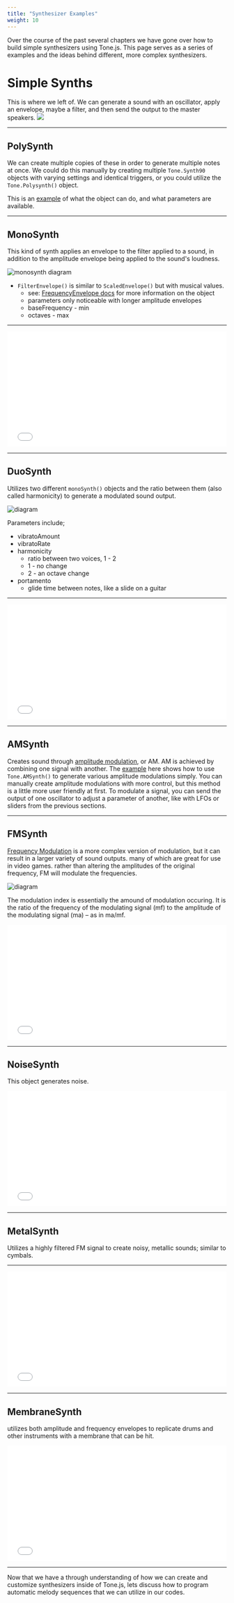 ```yaml
---
title: "Synthesizer Examples"
weight: 10
---
```


Over the course of the past several chapters we have gone over how to build simple synthesizers using Tone.js. This page serves as a series of examples and the ideas behind different, more complex synthesizers.



#  Simple Synths 
  
This is where we left of. We can generate a sound with an oscillator, apply an envelope, maybe a filter, and then send the output to the master speakers.
![](https://docs.google.com/drawings/d/1-1_0YW2Z1J2EPI36P8fNCMcZG7N1w1GZluPs4og4evo/pub?w=1163&h=231)

---

## PolySynth

We can create multiple copies of these in order to generate multiple notes at once. We could do this manually by creating multiple `Tone.Synth90` objects with varying settings and identical triggers, or you could utilize the `Tone.Polysynth()` object.  

This is an [example](https://tonejs.github.io/examples/polySynth.html) of what the object can do, and what parameters are available. 

---

## MonoSynth

This kind of synth applies an envelope to the filter applied to a sound, in addition to the amplitude envelope being applied to the sound's loudness.
  
![monosynth diagram](https://docs.google.com/drawings/d/1gaY1DF9_Hzkodqf8JI1Cg2VZfwSElpFQfI94IQwad38/pub?w=924&h=240)


* `FilterEnvelope()` is similar to `ScaledEnvelope()` but with musical values.
  * see: [FrequencyEnvelope docs](https://tonejs.github.io/docs/r13/FrequencyEnvelope) for more information on the object
  * parameters only noticeable with longer amplitude envelopes
  * baseFrequency - min
  * octaves - max

---

<iframe height="265" style="width: 100%;" scrolling="no" title="Synth - Presets - MonoSynth - Pianoetta" src="//codepen.io/lsuddem/embed/rRBwxo/?height=265&theme-id=0&default-tab=js,result" frameborder="no" allowtransparency="true" allowfullscreen="true">
  See the Pen <a href='https://codepen.io/lsuddem/pen/rRBwxo/'>Synth - Presets - MonoSynth - Pianoetta</a> by LSU DDEM
  (<a href='https://codepen.io/lsuddem'>@lsuddem</a>) on <a href='https://codepen.io'>CodePen</a>.
</iframe>

---
 
## DuoSynth

Utilizes two different `monoSynth()` objects and the ratio between them (also called harmonicity) to generate a modulated sound output.

![diagram](https://docs.google.com/drawings/d/1bL4GXvfRMMlqS7XyBm9CjL9KJPSUKbcdBNpqOlkFLxk/pub?w=1012&h=448)

Parameters include;

*  vibratoAmount
*  vibratoRate
*  harmonicity
   *  ratio between two voices, 1 - 2
   *  1 - no change
   *  2 - an octave change
*  portamento
   *  glide time between notes, like a slide on a guitar
  
---

<iframe height="265" style="width: 100%;" scrolling="no" title="Synth - Presets - DuoSynth - preset1" src="//codepen.io/lsuddem/embed/GeKEyE/?height=265&theme-id=0&default-tab=js,result" frameborder="no" allowtransparency="true" allowfullscreen="true">
  See the Pen <a href='https://codepen.io/lsuddem/pen/GeKEyE/'>Synth - Presets - DuoSynth - preset1</a> by LSU DDEM
  (<a href='https://codepen.io/lsuddem'>@lsuddem</a>) on <a href='https://codepen.io'>CodePen</a>.
</iframe>

---

## AMSynth

Creates sound through [amplitude modulation](https://en.wikipedia.org/wiki/Amplitude_modulation), or AM. AM is achieved by combining one signal with another. The [example](https://tonejs.githubio/examples/amSynth.html) here shows how to use `Tone.AMSynth()` to generate various amplitude modulations simply. You can manually create amplitude modulations with more control, but this method is a little more user friendly at first. To modulate a signal, you can send the output of one oscillator to adjust a parameter of another, like with LFOs or sliders from the previous sections.

---

## FMSynth

[Frequency Modulation](https://en.wikipedia.org/wiki/Frequency_modulation) is a more complex version of modulation, but it can result in a larger variety of sound outputs. many of which are great for use in video games. rather than altering the amplitudes of the original frequency, FM will modulate the frequencies.

![diagram](https://docs.google.com/drawings/d/1h0PUDZXPgi4Ikx6bVT6oncrYPLluFKy7lj53puxj-DM/pub?w=902&h=462)

The modulation index is essentially the amound of modulation occuring. It is the ratio of the frequency of the modulating signal (mf) to the amplitude of the modulating signal (ma) – as in ma/mf.

<iframe height="265" style="width: 100%;" scrolling="no" title="Synth - Presets - FMSynth - Kalimba" src="//codepen.io/lsuddem/embed/XGrgPr/?height=265&theme-id=0&default-tab=js,result" frameborder="no" allowtransparency="true" allowfullscreen="true">
  See the Pen <a href='https://codepen.io/lsuddem/pen/XGrgPr/'>Synth - Presets - FMSynth - Kalimba</a> by LSU DDEM
  (<a href='https://codepen.io/lsuddem'>@lsuddem</a>) on <a href='https://codepen.io'>CodePen</a>.
</iframe>

---

## NoiseSynth

This object generates noise.
  
<iframe height="265" style="width: 100%;" scrolling="no" title="Synth - Presets - NoiseSynth" src="//codepen.io/lsuddem/embed/ywBXrW/?height=265&theme-id=0&default-tab=js,result" frameborder="no" allowtransparency="true" allowfullscreen="true">
  See the Pen <a href='https://codepen.io/lsuddem/pen/ywBXrW/'>Synth - Presets - NoiseSynth</a> by LSU DDEM
  (<a href='https://codepen.io/lsuddem'>@lsuddem</a>) on <a href='https://codepen.io'>CodePen</a>.
</iframe>
  
---

## MetalSynth
  
Utilizes a highly filtered FM signal to create noisy, metallic sounds; similar to cymbals. 
  
---

<iframe height="265" style="width: 100%;" scrolling="no" title="Synth - Presets - MetalSynth - hihat" src="//codepen.io/lsuddem/embed/pYzrNz/?height=265&theme-id=0&default-tab=js,result" frameborder="no" allowtransparency="true" allowfullscreen="true">
  See the Pen <a href='https://codepen.io/lsuddem/pen/pYzrNz/'>Synth - Presets - MetalSynth - hihat</a> by LSU DDEM
  (<a href='https://codepen.io/lsuddem'>@lsuddem</a>) on <a href='https://codepen.io'>CodePen</a>.
</iframe>

---

## MembraneSynth

 utilizes both amplitude and frequency envelopes to replicate drums and other instruments with a membrane that can be hit.


<iframe height="265" style="width: 100%;" scrolling="no" title="Synth - Presets - MembraneSynth - Kick" src="//codepen.io/lsuddem/embed/XGraJm/?height=265&theme-id=0&default-tab=js,result" frameborder="no" allowtransparency="true" allowfullscreen="true">
  See the Pen <a href='https://codepen.io/lsuddem/pen/XGraJm/'>Synth - Presets - MembraneSynth - Kick</a> by LSU DDEM
  (<a href='https://codepen.io/lsuddem'>@lsuddem</a>) on <a href='https://codepen.io'>CodePen</a>.
</iframe>

---

Now that we have a through understanding of how we can create and customize synthesizers inside of Tone.js, lets discuss how to program automatic melody sequences that we can utilize in our codes. 